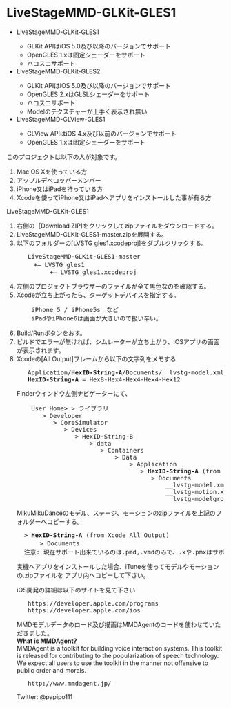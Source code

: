 # LiveStageMMD-GLKit-GLES1
<ul>
<li>LiveStageMMD-GLKit-GLES1</li>
    <ul>
    <li>GLKit APIはiOS 5.0及び以降のバージョンでサポート</li>
    <li>OpenGLES 1.xは固定シェーダーをサポート</li>
    <li>ハコスコサポート</li>
    </ul>
<li>LiveStageMMD-GLKit-GLES2</li>
    <ul>
    <li>GLKit APIはiOS 5.0及び以降のバージョンでサポート</li>
    <li>OpenGLES 2.xはGLSLシェーダーをサポート</li>
    <li>ハコスコサポート</li>
    <li>Modelのテクスチャーが上手く表示され無い</li>
    </ul>
<li>LiveStageMMD-GLView-GLES1</li>
    <ul>
    <li>GLView APIはiOS 4.x及び以前のバージョンでサポート</li>
    <li>OpenGLES 1.xは固定シェーダーをサポート</li>
    </ul>
</ul>

<p>
このプロジェクトは以下の人が対象です。<br>
<ol>
<li>Mac OS Xを使っている方</li>
<li>アップルデベロッパーメンバー</li>
<li>iPhone又はiPadを持っている方</li>
<li>Xcodeを使ってiPhone又はiPadへアプリをインストールした事が有る方</li>
</ol>
<p>
LiveStageMMD-GLKit-GLES1<br>
<ol>
<li>右側の［Download ZIP]をクリックしてzipファイルをダウンロードする。</li>
<li>LiveStageMMD-GLKit-GLES1-master.zipを展開する。</li>
<li>以下のフォルダーの[LVSTG gles1.xcodeproj]をダブルクリックする。</li>
<pre>
   LiveStageMMD-GLKit-GLES1-master
　   +— LVSTG gles1
         +— LVSTG gles1.xcodeproj
</pre>
<li>左側のプロジェクトブラウザーのファイルが全て黒色なのを確認する。</li>
<li>Xcodeが立ち上がったら、ターゲットデバイスを指定する。</li>
<pre>
    iPhone 5 / iPhone5s　など
    iPadやiPhone6は画面が大きいので扱い辛い。
</pre>
<li>Build/Runボタンをおす。</li>
<li>ビルドでエラーが無ければ、シムレーターが立ち上がり、iOSアプリの画面が表示されます。</li>
<li>Xcodeの[All Output]フレームから以下の文字列をメモする</li>
<pre>
   Application/<b>HexID-String-A</b>/Documents/__lvstg-model.xml]
   <b>HexID-String-A</b> = Hex8-Hex4-Hex4-Hex4-Hex12
</pre>

Finderウインドウ左側ナビゲーターにて、
<pre>
    User Home> > ライブラリ
       > Developer
          > CoreSimulator
             > Devices
                > HexID-String-B
                    > data
                       > Containers
                           > Data
                               > Application
                                  > <b>HexID-String-A</b> (from Xcode All Output)
                                     > Documents
                                         __lvstg-model.xml
                                         __lvstg-motion.xml
                                         __lvstg-modelgroup.xml
</pre>
<p>
MikuMikuDanceのモデル、ステージ、モーションのzipファイルを上記のフォルダーへコピーする。
<pre>
  > <b>HexID-String-A</b> (from Xcode All Output)
　　   > Documents
  注意: 現在サポート出来ているのは.pmd,.vmdのみで、.xや.pmxはサポートされていません。
</pre>

<p>
実機へアプリをインストールした場合、iTuneを使ってモデルやモーションの.zipファイルを
アプリ内へコピーして下さい。


<p>
iOS開発の詳細は以下のサイトを見て下さい
<pre>
   https://developer.apple.com/programs
   https://developer.apple.com/ios
</pre>

<p>
MMDモデルデータのロード及び描画はMMDAgentのコードを使わせていただきました。<br>
<b>What is MMDAgent?</b><br>
MMDAgent is a toolkit for building voice interaction systems.
This toolkit is released for contributing to the popularization of speech technology.
We expect all users to use the toolkit in the manner not offensive to public order and morals. 
<pre>
   http://www.mmdagent.jp/
</pre>


Twitter: @papipo111

